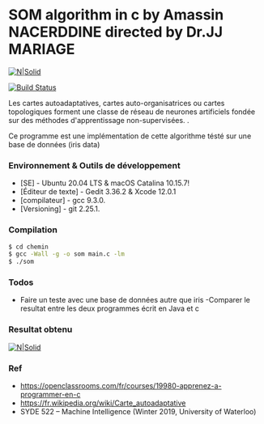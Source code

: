 # SOM algorithm in c by Amassin NACERDDINE directed by Dr.JJ MARIAGE

[![N|Solid](http://www.pitt.edu/~is2470pb/Spring05/FinalProjects/Group1a/tutorial/kohonen1.gif)](https://nodesource.com/products/nsolid)

[![Build Status](https://travis-ci.org/joemccann/dillinger.svg?branch=master)](https://fr.wikipedia.org/wiki/Carte_autoadaptative)

Les cartes autoadaptatives, cartes auto-organisatrices ou cartes topologiques forment une classe de réseau de neurones artificiels fondée sur des méthodes d'apprentissage non-supervisées. .

Ce programme est une implémentation de cette algorithme tésté sur une base de données (iris data)

 
 

### Environnement & Outils de développement



* [SE] - Ubuntu 20.04 LTS & macOS Catalina 10.15.7!
* [Éditeur de texte] - Gedit 3.36.2 & Xcode 12.0.1
* [compilateur] - gcc 9.3.0.
* [Versioning] - git 2.25.1.


### Compilation



```sh
$ cd chemin
$ gcc -Wall -g -o som main.c -lm
$ ./som
```







### Todos

 - Faire un teste avec une base de données autre que iris 
 -Comparer le resultat entre les deux programmes écrit en Java et c 
 
 ### Resultat obtenu
 [![N|Solid](https://github.com/massinoLight/SOM_iris_data/blob/main/Capture%20d%E2%80%99e%CC%81cran%202020-12-02%20a%CC%80%2016.59.32.png)](https://nodesource.com/products/nsolid)


### Ref
 - https://openclassrooms.com/fr/courses/19980-apprenez-a-programmer-en-c 
 - https://fr.wikipedia.org/wiki/Carte_autoadaptative
 - SYDE 522 – Machine Intelligence (Winter 2019, University of Waterloo)


   
